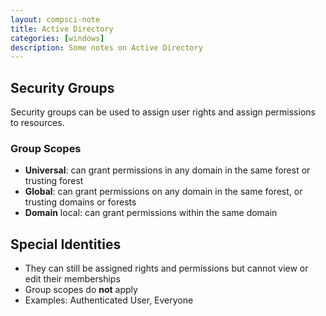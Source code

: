 ```yaml
---
layout: compsci-note
title: Active Directory
categories: [windows]
description: Some notes on Active Directory
---
```


## Security Groups

Security groups can be used to assign user rights and assign permissions to resources.

### Group Scopes

* **Universal**: can grant permissions in any domain in the same forest or trusting forest
* **Global**: can grant permissions on any domain in the same forest, or trusting domains or forests
* **Domain** local: can grant permissions within the same domain

## Special Identities

* They can still be assigned rights and permissions but cannot view or edit their memberships
* Group scopes do **not** apply
* Examples: Authenticated User, Everyone
